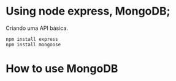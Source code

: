 # Using node express, MongoDB;
Criando uma API básica.

```
npm install express
npm install mongoose
```

# How to use MongoDB

